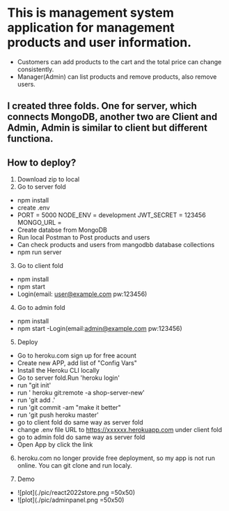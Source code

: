 # This is management system application for management products and user information.

- Customers can add products to the cart and the total price can change consistently.
- Manager(Admin) can list products and remove products, also remove users.

## I created three folds. One for server, which connects MongoDB, another two are Client and Admin, Admin is similar to client but different functiona.

## How to deploy?

1. Download zip to local
2. Go to server fold

- npm install
- create .env
- PORT = 5000
  NODE_ENV = development
  JWT_SECRET = 123456
  MONGO_URL =
- Create databse from MongoDB
- Run local Postman to Post products and users
- Can check products and users from mangodbb database collections
- npm run server

3. Go to client fold

- npm install
- npm start
- Login(email: user@example.com pw:123456)

4. Go to admin fold

- npm install
- npm start
  -Login(email:admin@example.com pw:123456)

5. Deploy
- Go to heroku.com sign up for free acount
-  Create new APP, add list of "Config Vars"
- Install the Heroku CLI locally
- Go to server fold.Run 'heroku login'
- run "git init'
- run ' heroku git:remote -a shop-server-new'
- run 'git add .'
- run 'git commit -am "make it better"
- run 'git push heroku master'
- go to client fold do same way as server fold
- change .env file URL to https://xxxxxx.herokuapp.com under client fold
- go to admin fold do same way as server fold
- Open App by click the link

6. heroku.com  no longer provide free deployment, so my app is not run online. You can git clone and run localy.

7. Demo
- ![plot](./pic/react2022store.png =50x50)
- ![plot](./pic/adminpanel.png =50x50)


